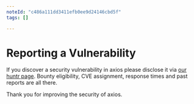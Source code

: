 ```yaml
---
noteId: "c486a111dd3411efb0ee9d24146cbd5f"
tags: []

---
```


# Reporting a Vulnerability

If you discover a security vulnerability in axios please disclose it via [our huntr page](https://huntr.dev/repos/axios/axios/). Bounty eligibility, CVE assignment, response times and past reports are all there.


Thank you for improving the security of axios.
